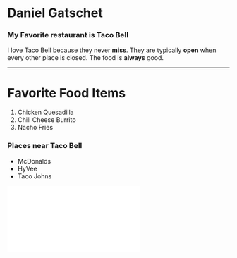 # Daniel Gatschet
### My Favorite restaurant is Taco Bell

I love Taco Bell because they never **miss**. They are typically **open** when every other place is closed. The food is **always** good.


---

# Favorite Food Items
1. Chicken Quesadilla
2. Chili Cheese Burrito
3. Nacho Fries

### Places near Taco Bell
* McDonalds
* HyVee
* Taco Johns

![A link to MyMedia](/MyMedia.md)

